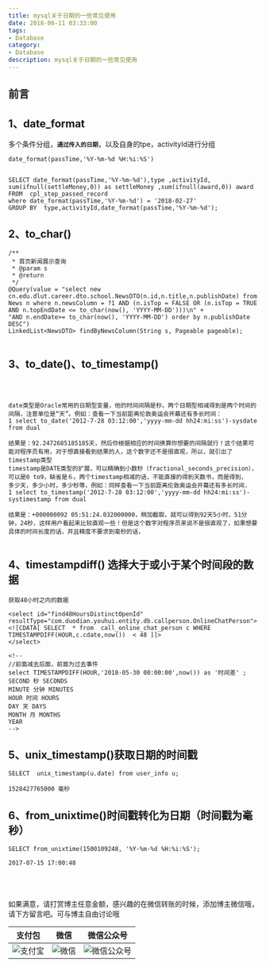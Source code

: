 ```yaml
---
title: mysql关于日期的一些常见使用
date: 2018-06-11 03:33:00
tags: 
- Database
category: 
- Database
description: mysql关于日期的一些常见使用
---
```

<!-- image url 
https://raw.githubusercontent.com/HealerJean123/HealerJean123.github.io/master/blogImages
　　首行缩进
<font color="red">  </font>
-->

## 前言

## 1、date_format

多个条件分组，**`通过传入的日期`**，以及自身的tpe，activityId进行分组


```
date_format(passTime,'%Y-%m-%d %H:%i:%S')

```

```

SELECT date_format(passTime,'%Y-%m-%d'),type ,activityId, sum(ifnull(settleMoney,0)) as settleMoney ,sum(ifnull(award,0)) award FROM  cpl_step_passed_record
where date_format(passTime,'%Y-%m-%d') = '2018-02-27'
GROUP BY  type,activityId,date_format(passTime,'%Y-%m-%d');

```

## 2、to_char()

```
/**
 * 首页新闻展示查询
 * @param s
 * @return
 */
@Query(value = "select new cn.edu.dlut.career.dto.school.NewsDTO(n.id,n.title,n.publishDate) from News n where n.newsColumn = ?1 AND (n.isTop = FALSE OR (n.isTop = TRUE AND n.topEndDate <= to_char(now(), 'YYYY-MM-DD')))\n" +
"AND n.endDate>= to_char(now(), 'YYYY-MM-DD') order by n.publishDate DESC")
LinkedList<NewsDTO> findByNewsColumn(String s, Pageable pageable);


```

## 3、to_date()、to_timestamp()


```



date类型是Oracle常用的日期型变量，他的时间间隔是秒。两个日期型相减得到是两个时间的间隔，注意单位是“天”。例如：查看一下当前距离伦敦奥运会开幕还有多长时间：
1 select to_date('2012-7-28 03:12:00','yyyy-mm-dd hh24:mi:ss')-sysdate from dual
                                                                            结果是：92.2472685185185天，然后你根据相应的时间换算你想要的间隔就行！这个结果可能对程序员有用，对于想直接看到结果的人，这个数字还不是很直观，所以，就引出了timestamp类型
timestamp是DATE类型的扩展，可以精确到小数秒（fractional_seconds_precision），可以是0 to9，缺省是６。两个timestamp相减的话，不能直接的得到天数书，而是得到，
多少天，多少小时，多少秒等，例如：同样查看一下当前距离伦敦奥运会开幕还有多长时间.
1 select to_timestamp('2012-7-28 03:12:00','yyyy-mm-dd hh24:mi:ss')-systimestamp from dual
                                                                                      结果是：+000000092 05:51:24.032000000，稍加截取，就可以得到92天5小时，51分钟，24秒，这样用户看起来比较直观一些！但是这个数字对程序员来说不是很直观了，如果想要具体的时间长度的话，并且精度不要求到毫秒的话，


```


## 4、timestampdiff() 选择大于或小于某个时间段的数据


```
获取48小时之内的数据

<select id="find48HoursDistinctOpenId"  resultType="com.duodian.youhui.entity.db.callperson.OnlineChatPerson">
<![CDATA[ SELECT  * from  call_online_chat_person c WHERE TIMESTAMPDIFF(HOUR,c.cdate,now())  < 48 ]]>
</select>

<!--
//前面减去后面，前面为过去事件
select TIMESTAMPDIFF(HOUR,'2018-05-30 00:00:00',now()) as '时间差' ;
SECOND 秒 SECONDS
MINUTE 分钟 MINUTES
HOUR 时间 HOURS
DAY 天 DAYS
MONTH 月 MONTHS
YEAR
-->

```

## 5、unix_timestamp()获取日期的时间戳


```
SELECT  unix_timestamp(u.date) from user_info u;

1528427765000 毫秒

```

## 6、from_unixtime()时间戳转化为日期（时间戳为毫秒）

```
SELECT from_unixtime(1500109248, '%Y-%m-%d %H:%i:%S');

2017-07-15 17:00:48

```




<br/><br/><br/>
如果满意，请打赏博主任意金额，感兴趣的在微信转账的时候，添加博主微信哦， 请下方留言吧。可与博主自由讨论哦

|支付包 | 微信|微信公众号|
|:-------:|:-------:|:------:|
|![支付宝](https://raw.githubusercontent.com/HealerJean123/HealerJean123.github.io/master/assets/img/tctip/alpay.jpg) | ![微信](https://raw.githubusercontent.com/HealerJean123/HealerJean123.github.io/master/assets/img/tctip/weixin.jpg)|![微信公众号](https://raw.githubusercontent.com/HealerJean123/HealerJean123.github.io/master/assets/img/my/qrcode_for_gh_a23c07a2da9e_258.jpg)|




<!-- Gitalk 评论 start  -->

<link rel="stylesheet" href="https://unpkg.com/gitalk/dist/gitalk.css">
<script src="https://unpkg.com/gitalk@latest/dist/gitalk.min.js"></script> 
<div id="gitalk-container"></div>    
 <script type="text/javascript">
    var gitalk = new Gitalk({
		clientID: `1d164cd85549874d0e3a`,
		clientSecret: `527c3d223d1e6608953e835b547061037d140355`,
		repo: `HealerJean123.github.io`,
		owner: 'HealerJean123',
		admin: ['HealerJean123'],
		id: 'yz1V8DdBoPKhKfdt',
    });
    gitalk.render('gitalk-container');
</script> 

<!-- Gitalk end -->

